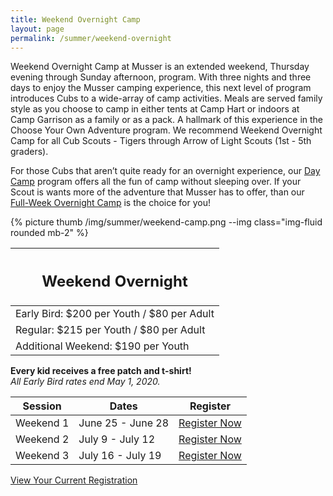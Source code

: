 ```yaml
---
title: Weekend Overnight Camp
layout: page
permalink: /summer/weekend-overnight
---
```


<div class="row">
  <div class="col-md-8">
    <p>
      Weekend Overnight Camp at Musser is an extended weekend, Thursday evening through Sunday afternoon, program. With three nights and three days to enjoy the Musser camping experience, this next level of program introduces Cubs to a wide-array of camp activities. Meals are served family style as you choose to camp in either tents at Camp Hart or indoors at Camp Garrison as a family or as a pack. A hallmark of this experience in the Choose Your Own Adventure program. We recommend Weekend Overnight Camp for all Cub Scouts - Tigers through Arrow of Light Scouts (1st - 5th graders).
    </p>
    <p>
      For those Cubs that aren’t quite ready for an overnight experience, our <a href="/summer/day-camp">Day Camp</a> program offers all the fun of camp without sleeping over. If your Scout is wants more of the adventure that Musser has to offer, than our <a href="/summer/full-week-overnight">Full-Week Overnight Camp</a> is the choice for you!
    </p>
  </div>
  <div class="col-md-4">
    {% picture thumb /img/summer/weekend-camp.png --img class="img-fluid rounded mb-2" %}
  </div>
</div>
<div class="row">
  <div class="col">
    <table class="table table-striped my-3 ">
      <thead class="text-center">
        <tr>
          <th scope="col"><h2 class="my-0">Weekend Overnight</h2></th>
        </tr>
      </thead>
      <tbody>
          <tr>
            <td>Early Bird: $200 per Youth / $80 per Adult</td>
          </tr>
          <tr>
            <td>Regular: $215 per Youth / $80 per Adult</td>
          </tr>
          <tr>
            <td>Additional Weekend: $190 per Youth</td>
          </tr>
      </tbody>
    </table>
    <div class="text-center">
      <strong>Every kid receives a free patch and t-shirt!</strong><br>
      <em>All Early Bird rates end May 1, 2020.</em>
    </div>
  </div>
  <div class="col">
    <table class="table table-striped my-3 text-center">
      <thead>
        <tr>
          <th scope="col">Session</th>
          <th scope="col">Dates</th>
          <th scope="col">Register</th>
        </tr>
      </thead>
      <tbody>
          <tr>
            <td>Weekend 1</td>
            <td>June 25 - June 28</td>
            <td><a class="btn btn-primary btn-block" href="https://colbsa.doubleknot.com/event/weekend-overnight-camp-session-1-june-25-28/2593001">Register Now</a></td>
          </tr>
          <tr>
            <td>Weekend 2</td>
            <td>July 9 - July 12</td>
            <td><a class="btn btn-primary btn-block" href="https://colbsa.doubleknot.com/event/weekend-overnight-camp-session-2-july-9-12/2593002">Register Now</a></td>
          </tr>
          <tr>
            <td>Weekend 3</td>
            <td>July 16 - July 19</td>
            <td><a class="btn btn-primary btn-block" href="https://colbsa.doubleknot.com/event/weekend-overnight-camp-session-3-july-16-19/2593003">Register Now</a></td>
          </tr>
      </tbody>
    </table>
    <div class="text-center">
      <a role="button" class="btn btn-primary btn-lg" href="https://colbsa.doubleknot.com/Rosters/logon.aspx?orgkey=541">View Your Current Registration</a>
    </div>
  </div>
</div>
